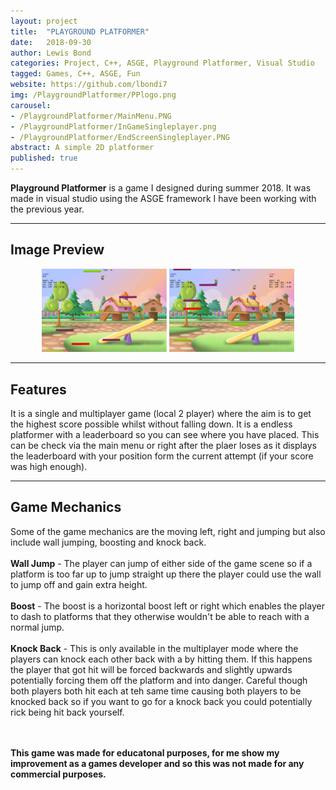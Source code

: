 ```yaml
---
layout: project
title:  "PLAYGROUND PLATFORMER"
date:   2018-09-30
author: Lewis Bond
categories: Project, C++, ASGE, Playground Platformer, Visual Studio
tagged: Games, C++, ASGE, Fun
website: https://github.com/lbondi7
img: /PlaygroundPlatformer/PPlogo.png
carousel:
- /PlaygroundPlatformer/MainMenu.PNG
- /PlaygroundPlatformer/InGameSingleplayer.png
- /PlaygroundPlatformer/EndScreenSingleplayer.PNG
abstract: A simple 2D platformer
published: true
---
```

**Playground Platformer** is a game I designed during summer 2018. It was made in visual studio using the ASGE framework I have been working with the previous year.

---

## Image Preview

<center>
	<figure class="half">
    		<a href="/assets/img/project/PlaygroundPlatformer/InGameSingleplayer.png"><img src="/assets/img/project/PlaygroundPlatformer/InGameSingleplayer.png" width="200"></a>
	<a href="/assets/img/project/PlaygroundPlatformer/InGameMultiplayer.png"><img src="/assets/img/project/PlaygroundPlatformer/InGameMultiplayer.png" width="200"></a>
	<figcaption></figcaption>
</figure>
</center>

---

## Features

It is a single and multiplayer game (local 2 player) where the aim is to get the highest score possible whilst without falling down. It is a endless platformer with a leaderboard so you can see where you have placed. This can be check via the main menu or right after the plaer loses as it displays the leaderboard with your position form the current attempt (if your score was high enough).

---

## Game Mechanics

Some of the game mechanics are the moving left, right and jumping but also include wall jumping, boosting and knock back.<br/><br/>
**Wall Jump** - The player can jump of either side of the game scene so if a platform is too far up to jump straight up there the player could use the wall to jump off and gain extra height.<br/><br/>
**Boost** - The boost is a horizontal boost left or right which enables the player to dash to platforms that they otherwise wouldn't be able to reach with a normal jump.<br/><br/>
**Knock Back** - This is only available in the multiplayer mode where the players can knock each other back with a by hitting them. If this happens the player that got hit will be forced backwards and slightly upwards potentially forcing them off the platform and into danger. Careful though both players both hit each at teh same time causing both players to be knocked back so if you want to go for a knock back you could potentially rick being hit back yourself.<br/><br/><br/>


**This game was made for educatonal purposes, for me show my improvement as a games developer and so this was not made for any commercial purposes.** 
